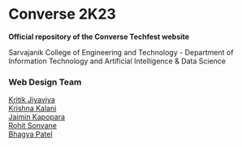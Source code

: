# Converse 2K23
**Official repository of the Converse Techfest website**

Sarvajanik College of Engineering and Technology - Department of Information Technology and Artificial Intelligence & Data Science



### Web Design Team
[Kritik Jiyaviya](https://github.com/Kritik-J) \
[Krishna Kalani](https://github.com/Krishnakalani111) \
[Jaimin Kapopara](https://github.com/Jaiminkapopara) \
[Rohit Sonvane](https://github.com/Rohitsonvane88) \
[Bhagya Patel](https://github.com/Code-Knightt)
